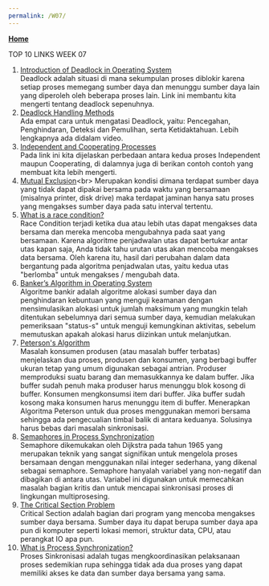 ```yaml
---
permalink: /W07/
---
```

[**Home**](https://muhammadhafizmm.github.io/os211/)

TOP 10 LINKS WEEK 07
1. [Introduction of Deadlock in Operating System](https://www.geeksforgeeks.org/introduction-of-deadlock-in-operating-system/)<br>
Deadlock adalah situasi di mana sekumpulan proses diblokir karena setiap proses memegang sumber daya dan menunggu sumber daya lain yang diperoleh oleh beberapa proses lain. Link ini membantu kita mengerti tentang deadlock sepenuhnya.<br>
2. [Deadlock Handling Methods](https://www.youtube.com/watch?v=OnyOoF_L7zw)<br>
Ada empat cara untuk mengatasi Deadlock, yaitu: Pencegahan, Penghindaran, Deteksi dan Pemulihan, serta Ketidaktahuan. Lebih lengkapnya ada didalam video.<br>
3. [Independent and Cooperating Processes](http://pages.cs.wisc.edu/~bart/537/lecturenotes/s4.html)<br>
Pada link ini kita dijelaskan perbedaan antara kedua proses Independent maupun Cooperating, di dalamnya juga di berikan contoh contoh yang membuat kita lebih mengerti.<br>
4. [Mutual Exclusion](https://aristysaputri3.wordpress.com/sistem-operasi/mutual-exclusion/#:~:text=Merupakan%20kondisi%20dimana%20terdapat%20sumber,daya%20pada%20satu%20interval%20tertentu.)<br>
Merupakan kondisi dimana terdapat sumber daya yang tidak dapat dipakai bersama pada waktu yang bersamaan (misalnya printer, disk drive) maka terdapat jaminan hanya satu proses yang mengakses sumber daya pada satu interval tertentu.<br>
5. [What is a race condition?](https://stackoverflow.com/questions/34510/what-is-a-race-condition)<br>
Race Condition terjadi ketika dua atau lebih utas dapat mengakses data bersama dan mereka mencoba mengubahnya pada saat yang bersamaan. Karena algoritme penjadwalan utas dapat bertukar antar utas kapan saja, Anda tidak tahu urutan utas akan mencoba mengakses data bersama. Oleh karena itu, hasil dari perubahan dalam data bergantung pada algoritma penjadwalan utas, yaitu kedua utas "berlomba" untuk mengakses / mengubah data.<br>
6. [Banker’s Algorithm in Operating System](https://www.geeksforgeeks.org/bankers-algorithm-in-operating-system-2/#:~:text=The%20banker's%20algorithm%20is%20a,should%20be%20allowed%20to%20continue)<br>
Algoritme bankir adalah algoritme alokasi sumber daya dan penghindaran kebuntuan yang menguji keamanan dengan mensimulasikan alokasi untuk jumlah maksimum yang mungkin telah ditentukan sebelumnya dari semua sumber daya, kemudian melakukan pemeriksaan "status-s" untuk menguji kemungkinan aktivitas, sebelum memutuskan apakah alokasi harus diizinkan untuk melanjutkan.<br>
7. [Peterson's Algorithm](https://www.geeksforgeeks.org/petersons-algorithm-in-process-synchronization/)<br>
Masalah konsumen produsen (atau masalah buffer terbatas) menjelaskan dua proses, produsen dan konsumen, yang berbagi buffer ukuran tetap yang umum digunakan sebagai antrian. Produser memproduksi suatu barang dan memasukkannya ke dalam buffer. Jika buffer sudah penuh maka produser harus menunggu blok kosong di buffer. Konsumen mengkonsumsi item dari buffer. Jika buffer sudah kosong maka konsumen harus menunggu item di buffer. Menerapkan Algoritma Peterson untuk dua proses menggunakan memori bersama sehingga ada pengecualian timbal balik di antara keduanya. Solusinya harus bebas dari masalah sinkronisasi.<br>
8. [Semaphores in Process Synchronization](https://www.geeksforgeeks.org/semaphores-in-process-synchronization/)<br>
Semaphore dikemukakan oleh Dijkstra pada tahun 1965 yang merupakan teknik yang sangat signifikan untuk mengelola proses bersamaan dengan menggunakan nilai integer sederhana, yang dikenal sebagai semaphore. Semaphore hanyalah variabel yang non-negatif dan dibagikan di antara utas. Variabel ini digunakan untuk memecahkan masalah bagian kritis dan untuk mencapai sinkronisasi proses di lingkungan multiprosesing.<br>
9. [The Critical Section Problem](https://www.javatpoint.com/os-critical-section-problem)<br>
Critical Section adalah bagian dari program yang mencoba mengakses sumber daya bersama. Sumber daya itu dapat berupa sumber daya apa pun di komputer seperti lokasi memori, struktur data, CPU, atau perangkat IO apa pun.<br>
10. [What is Process Synchronization?](https://www.guru99.com/process-synchronization.html)<br>
Proses Sinkronisasi adalah tugas mengkoordinasikan pelaksanaan proses sedemikian rupa sehingga tidak ada dua proses yang dapat memiliki akses ke data dan sumber daya bersama yang sama.<br>
